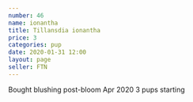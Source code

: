 ```yaml
---
number: 46
name: ionantha
title: Tillansdia ionantha
price: 3
categories: pup
date: 2020-01-31 12:00
layout: page
seller: FTN
---
```

Bought blushing post-bloom
Apr 2020 3 pups starting
